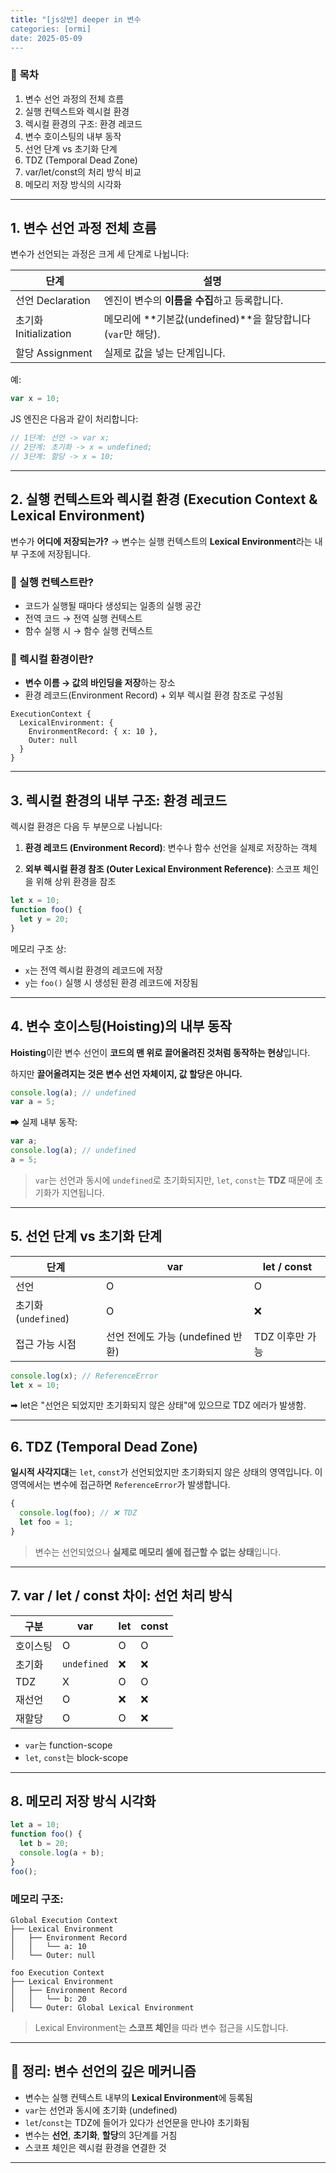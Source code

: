 ```yaml
---
title: "[js상반] deeper in 변수
categories: [ormi]
date: 2025-05-09
---
```


### 🧠 **목차**

1. 변수 선언 과정의 전체 흐름
2. 실행 컨텍스트와 렉시컬 환경
3. 렉시컬 환경의 구조: 환경 레코드
4. 변수 호이스팅의 내부 동작
5. 선언 단계 vs 초기화 단계
6. TDZ (Temporal Dead Zone)
7. var/let/const의 처리 방식 비교
8. 메모리 저장 방식의 시각화

---

## 1. 변수 선언 과정 전체 흐름

변수가 선언되는 과정은 크게 세 단계로 나뉩니다:

| 단계                 | 설명                                              |
| ------------------ | ----------------------------------------------- |
| 선언 Declaration     | 엔진이 변수의 **이름을 수집**하고 등록합니다.                     |
| 초기화 Initialization | 메모리에 \*\*기본값(undefined)\*\*을 할당합니다 (`var`만 해당). |
| 할당 Assignment      | 실제로 값을 넣는 단계입니다.                                |

예:

```js
var x = 10;
```

JS 엔진은 다음과 같이 처리합니다:

```js
// 1단계: 선언 -> var x;
// 2단계: 초기화 -> x = undefined;
// 3단계: 할당 -> x = 10;
```

---

## 2. 실행 컨텍스트와 렉시컬 환경 (Execution Context & Lexical Environment)

변수가 **어디에 저장되는가?**
→ 변수는 실행 컨텍스트의 **Lexical Environment**라는 내부 구조에 저장됩니다.

### 🔹 실행 컨텍스트란?

* 코드가 실행될 때마다 생성되는 일종의 실행 공간
* 전역 코드 → 전역 실행 컨텍스트
* 함수 실행 시 → 함수 실행 컨텍스트

### 🔹 렉시컬 환경이란?

* **변수 이름 → 값의 바인딩을 저장**하는 장소
* 환경 레코드(Environment Record) + 외부 렉시컬 환경 참조로 구성됨

```text
ExecutionContext {
  LexicalEnvironment: {
    EnvironmentRecord: { x: 10 },
    Outer: null
  }
}
```

---

## 3. 렉시컬 환경의 내부 구조: 환경 레코드

렉시컬 환경은 다음 두 부분으로 나뉩니다:

1. **환경 레코드 (Environment Record)**:
   변수나 함수 선언을 실제로 저장하는 객체

2. **외부 렉시컬 환경 참조 (Outer Lexical Environment Reference)**:
   스코프 체인을 위해 상위 환경을 참조

```js
let x = 10;
function foo() {
  let y = 20;
}
```

메모리 구조 상:

* `x`는 전역 렉시컬 환경의 레코드에 저장
* `y`는 `foo()` 실행 시 생성된 환경 레코드에 저장됨

---

## 4. 변수 호이스팅(Hoisting)의 내부 동작

**Hoisting**이란 변수 선언이 **코드의 맨 위로 끌어올려진 것처럼 동작하는 현상**입니다.

하지만 **끌어올려지는 것은 변수 선언 자체이지, 값 할당은 아니다.**

```js
console.log(a); // undefined
var a = 5;
```

➡ 실제 내부 동작:

```js
var a;
console.log(a); // undefined
a = 5;
```

> `var`는 선언과 동시에 `undefined`로 초기화되지만,
> `let`, `const`는 **TDZ** 때문에 초기화가 지연됩니다.

---

## 5. 선언 단계 vs 초기화 단계

| 단계                | var                      | let / const |
| ----------------- | ------------------------ | ----------- |
| 선언                | O                        | O           |
| 초기화 (`undefined`) | O                        | ❌           |
| 접근 가능 시점          | 선언 전에도 가능 (undefined 반환) | TDZ 이후만 가능  |

```js
console.log(x); // ReferenceError
let x = 10;
```

➡ let은 "선언은 되었지만 초기화되지 않은 상태"에 있으므로 TDZ 에러가 발생함.

---

## 6. TDZ (Temporal Dead Zone)

**일시적 사각지대**는 `let`, `const`가 선언되었지만 초기화되지 않은 상태의 영역입니다.
이 영역에서는 변수에 접근하면 `ReferenceError`가 발생합니다.

```js
{
  console.log(foo); // ❌ TDZ
  let foo = 1;
}
```

> 변수는 선언되었으나 **실제로 메모리 셀에 접근할 수 없는 상태**입니다.

---

## 7. var / let / const 차이: 선언 처리 방식

| 구분   | var         | let | const |
| ---- | ----------- | --- | ----- |
| 호이스팅 | O           | O   | O     |
| 초기화  | `undefined` | ❌   | ❌     |
| TDZ  | X           | O   | O     |
| 재선언  | O           | ❌   | ❌     |
| 재할당  | O           | O   | ❌     |

* `var`는 function-scope
* `let`, `const`는 block-scope

---

## 8. 메모리 저장 방식 시각화

```js
let a = 10;
function foo() {
  let b = 20;
  console.log(a + b);
}
foo();
```

### 메모리 구조:

```
Global Execution Context
├── Lexical Environment
│   ├── Environment Record
│   │   └── a: 10
│   └── Outer: null

foo Execution Context
├── Lexical Environment
│   ├── Environment Record
│   │   └── b: 20
│   └── Outer: Global Lexical Environment
```

> Lexical Environment는 **스코프 체인**을 따라 변수 접근을 시도합니다.

---

## 📌 정리: 변수 선언의 깊은 메커니즘

* 변수는 실행 컨텍스트 내부의 **Lexical Environment**에 등록됨
* `var`는 선언과 동시에 초기화 (undefined)
* `let`/`const`는 TDZ에 들어가 있다가 선언문을 만나야 초기화됨
* 변수는 **선언**, **초기화**, **할당**의 3단계를 거침
* 스코프 체인은 렉시컬 환경을 연결한 것

---

